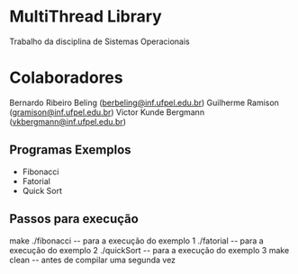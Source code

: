 # MultiThread Library
Trabalho da disciplina de  Sistemas Operacionais

# Colaboradores
 Bernardo Ribeiro Beling (berbeling@inf.ufpel.edu.br)
 Guilherme Ramison (gramison@inf.ufpel.edu.br)
 Victor Kunde Bergmann (vkbergmann@inf.ufpel.edu.br)

## Programas Exemplos

 - Fibonacci
 - Fatorial
 - Quick Sort

## Passos para execução
   make
  ./fibonacci  	-- para a execução do exemplo 1
  ./fatorial 	-- para a execução do exemplo 2
  ./quickSort 	-- para a execução do exemplo 3
  make clean 	-- antes de compilar uma segunda vez
